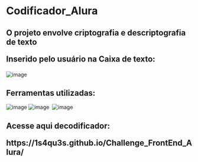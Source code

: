 <!DOCTYPE html>
<h1>Codificador_Alura</h1>
<h2><p>O projeto envolve criptografia e descriptografia de texto</p><p>Inserido pelo usuário na Caixa de texto:</p></h2>
<body>

<p></p>

![image](https://github.com/user-attachments/assets/9947b82d-2fc5-4435-9cf1-859b65d3e256)



</body>

<h2>Ferramentas utilizadas:</h2>

![image](https://github.com/user-attachments/assets/c35e2c5d-4a73-4250-86f3-fc731a273770)
![image](https://github.com/user-attachments/assets/83b56a1b-9d21-4c80-8669-a0eeb170f2e4)&nbsp;
![image](https://github.com/user-attachments/assets/646e4f59-26df-480d-9249-22e13f00eda9)

<h2>Acesse aqui decodificador:
<p>https://1s4qu3s.github.io/Challenge_FrontEnd_Alura/</p>
</h2>
